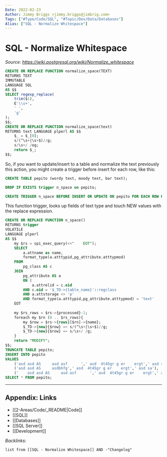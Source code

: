```yaml
---
Date: 2022-02-23
Author: Jimmy Briggs <jimmy.briggs@jimbrig.com>
Tags: ["#Type/Code/SQL", "#Topic/Dev/Data/Databases"]
Alias: ["SQL - Normalize Whitespace"]
---
```


# SQL - Normalize Whitespace

*Source: https://wiki.postgresql.org/wiki/Normalize_whitespace*

```SQL
CREATE OR REPLACE FUNCTION normalize_space(TEXT)
RETURNS TEXT
IMMUTABLE
LANGUAGE SQL
AS $$
SELECT regexp_replace(
    trim($1),
    E'\\s+',
    ' ',
    'g'
);
$$;
CREATE OR REPLACE FUNCTION normalize_space(text) 
RETURNS text LANGUAGE plperl AS $$
    $_ = $_[0]; 
    s/(^\s+|\s+$)//g;
    s/\s+/ /og;
    return $_;
$$;
```

So, if you want to update/insert to a table and normalize the text previously this action, you might create a trigger before insert for each row, like this:

```SQL
CREATE TABLE pepito (wordy text, moody text, bar text);

DROP IF EXISTS trigger n_space on pepito;

CREATE TRIGGER n_space BEFORE INSERT OR UPDATE ON pepito FOR EACH ROW EXECUTE PROCEDURE n_space();
```

This function trigger, looks up fields of text type and touch NEW values with the replace expression.

```SQL
CREATE OR REPLACE FUNCTION n_space() 
RETURNS trigger
VOLATILE
LANGUAGE plperl
AS $$
	my $rs = spi_exec_query(<<"    EOT");
    SELECT
        a.attname as name,
        format_type(a.atttypid,pg_attribute.atttypmod) 
    FROM
        pg_class AS c
    JOIN
        pg_attribute AS a
        ON (
            a.attrelid = c.oid
        AND c.oid = '$_TD->{table_name}'::regclass 
        AND a.attstorage <> 'p'
        AND format_type(a.atttypid,pg_attribute.atttypmod) = 'text'
    EOT
        
	my $rs_rows = $rs->{processed}-1;
	foreach my $rn (0 .. $rs_rows){
		my $row = $rs->{rows}[$rn]->{name};
		$_TD->{new}{$row} =~ s/(^\s+|\s+$)//g;
		$_TD->{new}{$row} =~ s/\s+/ /g;		
	}	
	return "MODIFY";
$$;
TRUNCATE TABLE pepito;
INSERT INTO pepito
VALUES
    ('asd asd AS     asd asf      ',' asd  4t45gr g er    ergt',' asd sa'),
    ('asd asd AS     asdbhfg',' asd  4t45gr g er    ergt',' asd sa'),
    ('    asd asd AS     asd asf      ',' asd  4t45gr g er    ergt',' asd sa');
SELECT * FROM pepito;
```

***

## Appendix: Links

- [[2-Areas/Code/_README|Code]]
- [[SQL]]
- [[Databases]]
- [[SQL Server]]
- [[Development]]

*Backlinks:*

```dataview
list from [[SQL - Normalize Whitespace]] AND -"Changelog"
```
